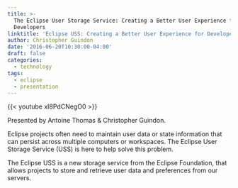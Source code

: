 ```yaml
---
title: >-
  The Eclipse User Storage Service: Creating a Better User Experience for
  Developers
linktitle: 'Eclipse USS: Creating a Better User Experience for Developers'
author: Christopher Guindon
date: '2016-06-20T10:30:00-04:00'
draft: false
categories:
  - technology
tags:
  - eclipse
  - presentation
---
```


{{< youtube xI8PdCNegO0 >}}


Presented by Antoine Thomas & Christopher Guindon.

Eclipse projects often need to maintain user data or state information that can persist across multiple computers or workspaces. The Eclipse User Storage Service (USS) is here to help solve this problem. 

The Eclipse USS is a new storage service from the Eclipse Foundation, that allows projects to store and retrieve user data and preferences from our servers.
